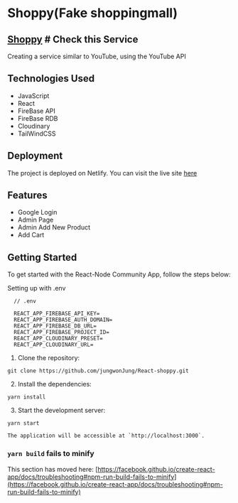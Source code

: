 # Shoppy(Fake shoppingmall)

## [Shoppy](https://meek-figolla-e9ce50.netlify.app/) # Check this Service

Creating a service similar to YouTube, using the YouTube API



## Technologies Used

- JavaScript
- React
- FireBase API
- FireBase RDB
- Cloudinary
- TailWindCSS

## Deployment

The project is deployed on Netlify. You can visit the live site [here](https://meek-figolla-e9ce50.netlify.app/)

## Features

- Google Login
- Admin Page
- Admin Add New Product
- Add Cart

Getting Started
---------------

To get started with the React-Node Community App, follow the steps below:

Setting up with .env
```
  // .env

  REACT_APP_FIREBASE_API_KEY=
  REACT_APP_FIREBASE_AUTH_DOMAIN=
  REACT_APP_FIREBASE_DB_URL=
  REACT_APP_FIREBASE_PROJECT_ID=
  REACT_APP_CLOUDINARY_PRESET=
  REACT_APP_CLOUDINARY_URL=
```

1.  Clone the repository:

   ```
   git clone https://github.com/jungwonJung/React-shoppy.git
   ```

2.  Install the dependencies:

   ```
   yarn install
   ```

3.  Start the development server:

   ```
   yarn start
   ```

    The application will be accessible at `http://localhost:3000`.


### `yarn build` fails to minify

This section has moved here: [https://facebook.github.io/create-react-app/docs/troubleshooting#npm-run-build-fails-to-minify](https://facebook.github.io/create-react-app/docs/troubleshooting#npm-run-build-fails-to-minify)

